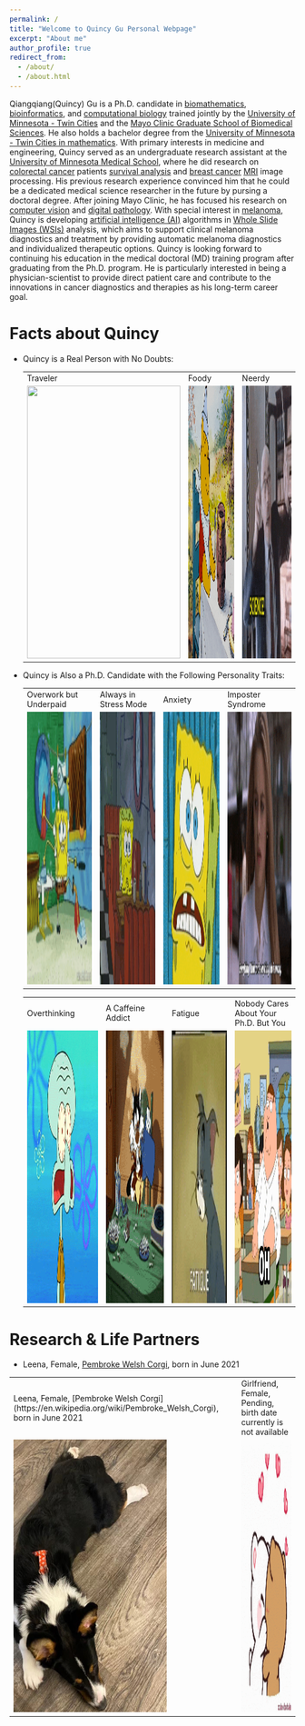 ```yaml
---
permalink: /
title: "Welcome to Quincy Gu Personal Webpage"
excerpt: "About me"
author_profile: true
redirect_from: 
  - /about/
  - /about.html
---
```


Qiangqiang(Quincy) Gu is a Ph.D. candidate in [biomathematics](https://en.wikipedia.org/wiki/Mathematical_and_theoretical_biology), [bioinformatics](https://en.wikipedia.org/wiki/Bioinformatics), and [computational biology](https://en.wikipedia.org/wiki/Computational_biology) trained jointly by the [University of Minnesota - Twin Cities](https://twin-cities.umn.edu) and the [Mayo Clinic Graduate School of Biomedical Sciences](https://college.mayo.edu). He also holds a bachelor degree from the [University of Minnesota - Twin Cities in mathematics](https://cse.umn.edu/math). 
With primary interests in medicine and engineering, Quincy served as an undergraduate research assistant at the [University of Minnesota Medical School](https://med.umn.edu), where he did research on [colorectal cancer](https://www.cdc.gov/cancer/colorectal/basic_info/what-is-colorectal-cancer.htm) patients [survival analysis](https://en.wikipedia.org/wiki/Survival_analysis) and [breast cancer](https://www.mayoclinic.org/diseases-conditions/breast-cancer/symptoms-causes/syc-20352470) [MRI](https://www.mayoclinic.org/tests-procedures/mri/about/pac-20384768) image processing. His previous research experience convinced him that he could be a dedicated medical science researcher in the future by pursing a doctoral degree.
After joining Mayo Clinic, he has focused his research on [computer vision](https://en.wikipedia.org/wiki/Computer_vision) and [digital pathology](https://en.wikipedia.org/wiki/Digital_pathology). With special interest in [melanoma](https://www.mayoclinic.org/diseases-conditions/melanoma/symptoms-causes/syc-20374884), Quincy is developing [artificial intelligence (AI)](https://en.wikipedia.org/wiki/Artificial_intelligence) algorithms in [Whole Slide Images (WSIs)](https://digitalpathologyassociation.org/whole-slide-imaging-repository) analysis, which aims to support clinical melanoma diagnostics and treatment by providing automatic melanoma diagnostics and individualized therapeutic options.
Quincy is looking forward to continuing his education in the medical doctoral (MD) training program after graduating from the Ph.D. program. He is particularly interested in being a physician-scientist to provide direct patient care and contribute to the innovations in cancer diagnostics and therapies as his long-term career goal.

Facts about Quincy
=====
* Quincy is a Real Person with No Doubts: 
  <table>
    <tr>
      <td>Traveler</td>
      <td>Foody</td>
      <td>Neerdy</td>
    </tr>
    <tr>
      <td><img src="images/traveler.gif" width=270 height=480></td>
      <td><img src="images/foody.gif" width=270 height=480></td>
      <td><img src="images/nerd.gif" width=270 height=480></td>
    </tr>
  </table>

* Quincy is Also a Ph.D. Candidate with the Following Personality Traits:
  <table>
    <tr>
      <td>Overwork but Underpaid</td>
      <td>Always in Stress Mode</td>
      <td>Anxiety</td>
      <td>Imposter Syndrome</td>
    </tr>
    <tr>
      <td><img src="images/overwork_underpaid.gif" width=270 height=480></td>
      <td><img src="images/stress_mode.gif" width=270 height=480></td>
      <td><img src="images/anxiety.gif" width=270 height=480></td>
      <td><img src="images/imposter_syndrome.gif" width=270 height=480></td>
    </tr>
  </table>

  <table>
    <tr>
      <td>Overthinking</td>
      <td>A Caffeine Addict</td>
      <td>Fatigue</td>
      <td>Nobody Cares About Your Ph.D. But You</td>
    </tr>
    <tr>
      <td><img src="images/overthink.gif" width=270 height=480></td>
      <td><img src="images/caffeine_addict.gif" width=270 height=480></td>
      <td><img src="images/fatigue.gif" width=270 height=480></td>
      <td><img src="images/who_cares.gif" width=270 height=480></td>
    </tr>
  </table>


Research & Life Partners
======
* Leena, Female, [Pembroke Welsh Corgi](https://en.wikipedia.org/wiki/Pembroke_Welsh_Corgi), born in June 2021
<table>
    <tr>
      <td>Leena, Female, [Pembroke Welsh Corgi](https://en.wikipedia.org/wiki/Pembroke_Welsh_Corgi), born in June 2021</td>
      <td>Girlfriend, Female, Pending, birth date currently is not available</td>
    </tr>
    <tr>
      <td><img src="images/leena.png" width=270 height=480></td>
      <td><img src="images/kiss_love.gif" width=270 height=480></td>
    </tr>
  </table>
  